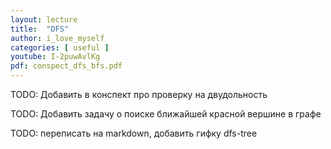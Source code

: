 ```yaml
---
layout: lecture
title:  "DFS"
author: i_love_myself
categories: [ useful ]
youtube: I-2puwAvlKg
pdf: conspect_dfs_bfs.pdf
---
```


TODO: Добавить в конспект про проверку на двудольность

TODO: Добавить задачу о поиске ближайшей красной вершине в графе

TODO: переписать на markdown, добавить гифку dfs-tree
